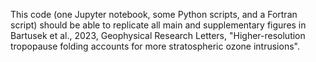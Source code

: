 This code (one Jupyter notebook, some Python scripts, and a Fortran script) should be able to replicate all main and supplementary figures in Bartusek et al., 2023, Geophysical Research Letters, "Higher-resolution tropopause folding accounts for more stratospheric ozone intrusions".
